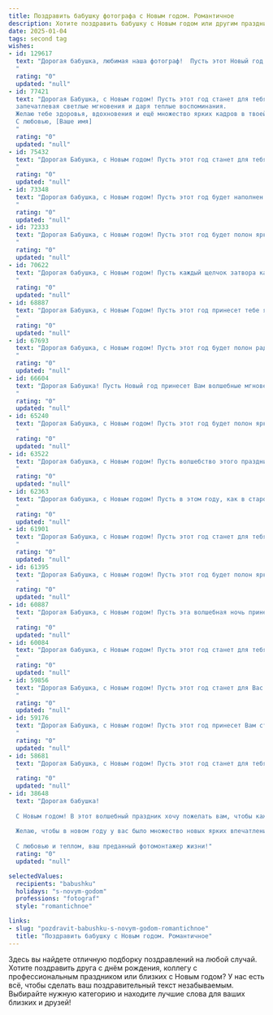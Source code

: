 ```yaml
---
title: Поздравить бабушку фотографа с Новым годом. Романтичное
description: Хотите поздравить бабушку с Новым годом или другим праздником? Наш ИИ создаст незабываемое поздравление, а вы обязательно выделитесь среди других.  
date: 2025-01-04
tags: second tag
wishes:
- id: 129617
  text: "Дорогая бабушка, любимая наша фотограф!  Пусть этот Новый год станет самым светлым и тёплым, словно лучшие твои фотографии, полные любви и нежности. Пусть каждый миг будет наполнен счастьем, а в твоём сердце всегда царит мир и спокойствие.  Пусть волшебство Нового года запечатлеет самые прекрасные моменты твоей жизни, а каждый новый день будет полон вдохновения и радости! С Новым годом!
  "
  rating: "0"
  updated: "null"
- id: 77421
  text: "Дорогая Бабушка, с Новым годом! Пусть этот год станет для тебя волшебным как твой объектив,
  запечатлевая светлые мгновения и даря теплые воспоминания.
  Желаю тебе здоровья, вдохновения и ещё множество ярких кадров в твоей жизни.
  С любовью, [Ваше имя]
  "
  rating: "0"
  updated: "null"
- id: 75432
  text: "Дорогая Бабушка, с Новым годом! Пусть этот год станет для тебя волшебным, как твои фотографии, полным ярких красок и счастливых мгновений. Пусть каждый снимок, который ты сделаешь, будет полон любви, радости и тепла!
  "
  rating: "0"
  updated: "null"
- id: 73348
  text: "Дорогая бабушка, с Новым годом! Пусть этот год будет наполнен яркими кадрами счастья,  как твои волшебные фотографии, которые всегда хранят в себе тепло и любовь. Желаю тебе здоровья, вдохновения и побольше чудесных моментов, которые ты будешь  ловить  в объектив своей камеры.
  "
  rating: "0"
  updated: "null"
- id: 72333
  text: "Дорогая Бабушка, с Новым годом! Пусть этот год будет полон ярких событий, как ваши фотоснимки. Пусть он подарит вам множество счастливых мгновений, запечатленных в вашей памяти, как на волшебных фотоплёнках.  Желаю вам здоровья, любви и вдохновения!
  "
  rating: "0"
  updated: "null"
- id: 70622
  text: "Дорогая бабушка, с Новым годом! Пусть каждый щелчок затвора камеры в этом году будет наполнен радостью, теплом и любовью, а фотографии, которые ты создаешь, будут хранить самые яркие моменты жизни. Желаю тебе творческих успехов, вдохновения и, конечно же, крепкого здоровья!
  "
  rating: "0"
  updated: "null"
- id: 68887
  text: "Дорогая Бабушка, с Новым Годом! Пусть этот год принесет тебе яркие мгновения, словно кадры из твоих любимых фотографий, и наполнит жизнь теплом и радостью близких. Пусть каждый день будет полон вдохновения, а душа - светлой и молодой!
  "
  rating: "0"
  updated: "null"
- id: 67693
  text: "Дорогая бабушка, с Новым годом! Пусть этот год будет полон радостных мгновений, как ярких фотографий, которые ты с любовью создаешь. Желаю тебе крепкого здоровья, вдохновения и множества красивых моментов, которые ты запечатлеешь своим объективом.
  "
  rating: "0"
  updated: "null"
- id: 66604
  text: "Дорогая Бабушка! Пусть Новый год принесет Вам волшебные мгновения и яркие кадры, как те, что Вы так мастерски ловите объективом. Желаю Вам здоровья, вдохновения и бесконечного счастья в новом году!
  "
  rating: "0"
  updated: "null"
- id: 65240
  text: "Дорогая Бабушка, с Новым годом! Пусть этот год будет полон ярких моментов, счастливых мгновений, которые ты будешь запечатлевать своим фотоаппаратом, словно волшебные кадры из фильма о любви и чудесах. Желаю тебе здоровья, вдохновения и много-много чудесных снимков, которые будут радовать тебя и всех нас!
  "
  rating: "0"
  updated: "null"
- id: 63522
  text: "Дорогая бабушка, с Новым годом! Пусть волшебство этого праздника запечатлеет в твоей памяти самые яркие моменты, а каждый снимок станет трогательным воспоминанием. Желаю тебе теплоты, любви, вдохновения и, конечно же,  много-много ярких кадров в новом году!
  "
  rating: "0"
  updated: "null"
- id: 62363
  text: "Дорогая бабушка, с Новым годом! Пусть в этом году, как в старой фотопленке, будет запечатлено много светлых, счастливых моментов, которые мы будем с любовью пересматривать снова и снова. Желаю тебе крепкого здоровья, радостных мгновений, вдохновения и, конечно же, ещё больше прекрасных фотографий, чтобы каждый день был полон ярких красок!
  "
  rating: "0"
  updated: "null"
- id: 61901
  text: "Дорогая Бабушка, с Новым годом! Пусть этот год станет для тебя таким же красивым и ярким, как твои фотографии, наполненным любовью, теплом,  волшебными моментами и счастливыми встречами.
  "
  rating: "0"
  updated: "null"
- id: 61395
  text: "Дорогая Бабушка, с Новым годом! Пусть этот год будет полон ярких, счастливых моментов, которые ты будешь запечатлеть своим профессиональным взглядом фотографа. Пусть твоя камера всегда будет объективом любви и радости, а твоё сердце - хранилищем самых чудесных воспоминаний.
  "
  rating: "0"
  updated: "null"
- id: 60887
  text: "Дорогая Бабушка, с Новым годом! Пусть эта волшебная ночь принесет тебе теплоту и радость, как самые яркие моменты твоей жизни, запечатленные в твоих любимых фото. Желаю тебе здоровья, вдохновения и новых, счастливых мгновений, которые навсегда останутся в твоей памяти, как самые лучшие кадры!
  "
  rating: "0"
  updated: "null"
- id: 60084
  text: "Дорогая бабушка, с Новым годом! Пусть этот год станет для тебя ярким и незабываемым, как лучшие кадры, которые ты запечатлела своей камерой. Желаю тебе новых творческих идей, радости от каждой фотографии, а главное — крепкого здоровья и безграничного счастья!
  "
  rating: "0"
  updated: "null"
- id: 59856
  text: "Дорогая Бабушка, с Новым годом! Пусть этот год станет для Вас таким же волшебным, как Ваши фотографии. Пусть он принесет светлые моменты, наполненные любовью, счастьем и яркими красками, как на Ваших снимках. Желаю Вам здоровья, вдохновения, и чтобы каждый день был прекрасным кадром Вашей жизни!
  "
  rating: "0"
  updated: "null"
- id: 59176
  text: "Дорогая Бабушка, с Новым годом! Пусть этот год принесет Вам столько же ярких моментов, сколько Вы запечатлели на своих фотопленках за всю свою жизнь. Здоровья Вам, счастья, любви и вдохновения!
  "
  rating: "0"
  updated: "null"
- id: 58681
  text: "Дорогая Бабушка, с Новым годом! Пусть этот год станет для тебя волшебным, наполненным теплом, любовью и вдохновением. Пусть твой объектив, как всегда, ловит самые яркие моменты нашей жизни и дарит нам прекрасные воспоминания.
  "
  rating: "0"
  updated: "null"
- id: 38648
  text: "Дорогая бабушка!
  
  С Новым годом! В этот волшебный праздник хочу пожелать вам, чтобы каждый миг вашей жизни был запечатлён в ярких и радостных кадрах, как прекрасные снимки, которые вы создаёте с вашим волшебным аппаратом. Пусть ваши дни будут насыщены светом, теплом и счастьем, словно самый удачный портрет.
  
  Желаю, чтобы в новом году у вас было множество новых ярких впечатлений, вдохновения для создания замечательных фото и, конечно, крепкого здоровья. Пусть каждый ваш шаг будет окутан любовью и радостью, а каждый момент — заряжен счастьем.
  
  С любовью и теплом, ваш преданный фотомонтажер жизни!"
  rating: "0"
  updated: "null"

selectedValues:
  recipients: "babushku"
  holidays: "s-novym-godom"
  professions: "fotograf"
  style: "romantichnoe"

links:
- slug: "pozdravit-babushku-s-novym-godom-romantichnoe"
  title: "Поздравить бабушку с Новым годом. Романтичное"
---
```


Здесь вы найдете отличную подборку поздравлений на любой случай.
Хотите поздравить друга с днём рождения, коллегу с профессиональным праздником или близких с Новым годом? У нас есть всё, чтобы сделать ваш поздравительный текст незабываемым. Выбирайте нужную категорию и находите лучшие слова для ваших близких и друзей!
